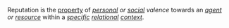 Reputation is the [property](https://github.com/gcassel/Modular-Organization-Terminology/blob/master/terms/property.md) of *[personal](https://github.com/gcassel/Modular-Organization-Terminology/blob/master/terms/personal.md) or [social](https://github.com/gcassel/Modular-Organization-Terminology/blob/master/terms/social.md) valence* towards an *[agent](https://github.com/gcassel/Modular-Organization-Terminology/blob/master/terms/agent.md) or [resource](https://github.com/gcassel/Modular-Organization-Terminology/blob/master/terms/resource.md)* within a *[specific](https://github.com/gcassel/Modular-Organization-Terminology/blob/master/terms/specific.md) [relational](https://github.com/gcassel/Modular-Organization-Terminology/blob/master/terms/relationship.md) [context](https://github.com/gcassel/Modular-Organization-Terminology/blob/master/terms/context.md)*.
